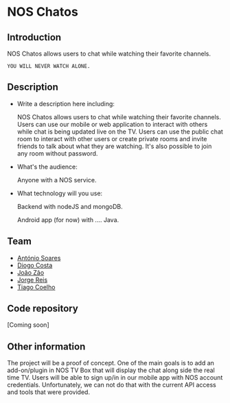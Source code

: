 # NOS Chatos

## Introduction

NOS Chatos allows users to chat while watching their favorite channels.

`YOU WILL NEVER WATCH ALONE.`

## Description

 * Write a description here including:

	NOS Chatos allows users to chat while watching their favorite channels. 
	Users can use our mobile or web application to interact with others while chat is being updated live on the TV.
	Users can use the public chat room to interact with other users or create private rooms and invite friends to talk about what they are watching. It's also possible to join any room without password. 

 * What's the audience:

	Anyone with a NOS service.

 * What technology will you use:

	Backend with nodeJS and mongoDB.

	Android app (for now) with .... Java.

## Team

 * [António Soares](https://pixels.camp/antoniocsoares)
 * [Diogo Costa](https://pixels.camp/diogofcosta)
 * [João Zão](https://pixels.camp/jzao)
 * [Jorge Reis](https://pixels.camp/jorgemiguelreis)
 * [Tiago Coelho](https://pixels.camp/tiagofscoelho)

## Code repository
 [Coming soon]

## Other information
 The project will be a proof of concept. 
 One of the main goals is to add an add-on/plugin in NOS TV Box that will display the chat along side the real time TV. Users will be able to sign up/in in our mobile app with NOS account credentials.
 Unfortunately, we can not do that with the current API access and tools that were provided.